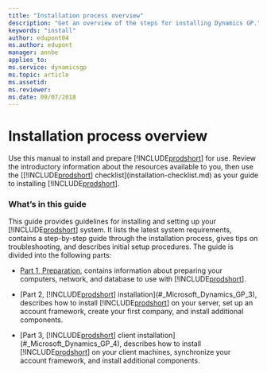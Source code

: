 ```yaml
---
title: "Installation process overview"
description: "Get an overview of the steps for installing Dynamics GP."
keywords: "install"
author: edupont04
ms.author: edupont
manager: annbe
applies_to: 
ms.service: dynamicsgp
ms.topic: article
ms.assetid: 
ms.reviewer: 
ms.date: 09/07/2018
---
```

# Installation process overview

Use this manual to install and prepare [!INCLUDE[prodshort](../includes/prodshort.md)] for use. Review the introductory information about the resources available to you, then use the [[!INCLUDE[prodshort](../includes/prodshort.md)] checklist](installation-checklist.md) as your guide to installing [!INCLUDE[prodshort](../includes/prodshort.md)].

<!--Check for current instructions

This information was current as of December 1, 2017. The documentation may be updated as new information becomes available. Check the [Documentation Resources for [!INCLUDE[prodshort](../includes/prodshort.md)] 2018](http://go.microsoft.com/ fwlink/?LinkId=249465) for the most current documentation.-->

### What’s in this guide

This guide provides guidelines for installing and setting up your [!INCLUDE[prodshort](../includes/prodshort.md)] system. It lists the latest system requirements, contains a step-by-step guide through the installation process, gives tips on troubleshooting, and describes initial setup procedures. The guide is divided into the following parts:

-   [Part 1, Preparation](#_Preparation), contains information about preparing your computers, network, and database to use with [!INCLUDE[prodshort](../includes/prodshort.md)].  

-   [Part 2, [!INCLUDE[prodshort](../includes/prodshort.md)] installation](#_Microsoft_Dynamics_GP_3), describes how to install [!INCLUDE[prodshort](../includes/prodshort.md)] on your server, set up an account framework, create your first company, and install additional components.  

-   [Part 3, [!INCLUDE[prodshort](../includes/prodshort.md)] client installation](#_Microsoft_Dynamics_GP_4), describes how to install [!INCLUDE[prodshort](../includes/prodshort.md)] on your client machines, synchronize your account framework, and install additional components.  

